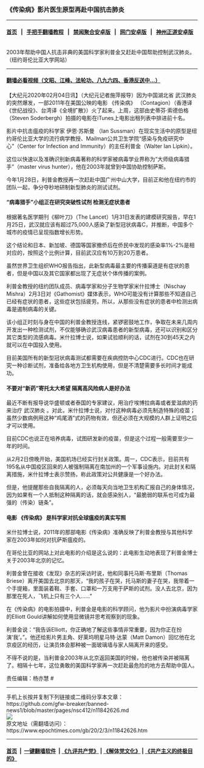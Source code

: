 ### 《传染病》影片医生原型再赴中国抗击肺炎
------------------------

#### [首页](https://github.com/gfw-breaker/banned-news1/blob/master/README.md) &nbsp;&nbsp;|&nbsp;&nbsp; [手把手翻墙教程](https://github.com/gfw-breaker/guides/wiki) &nbsp;&nbsp;|&nbsp;&nbsp; [禁闻聚合安卓版](https://github.com/gfw-breaker/bn-android) &nbsp;&nbsp;|&nbsp;&nbsp; [网门安卓版](https://github.com/oGate2/oGate) &nbsp;&nbsp;|&nbsp;&nbsp; [神州正道安卓版](https://github.com/SzzdOgate/update) 



<div><img alt="" class="aligncenter wp-post-image" src="https://i.epochtimes.com/assets/uploads/2020/02/Screen-Shot-2020-02-03-at-4.52.22-PM-394x400.png"/>
<div class="red16 caption">
 <p>
  2003年帮助中国人抗击非典的美国科学家利普金又赶赴中国帮助控制武汉肺炎。（纽约哥伦比亚大学网站）
 </p>
</div>
</div><hr/>

#### [翻墙必看视频（文昭、江峰、法轮功、八九六四、香港反送中...）](http://167.172.214.107/home.html)

<div><p>
 【大纪元2020年02月04日讯】（大纪元记者施萍报导）因为中国湖北省
 <ok href="https://www.epochtimes.com/gb/tag/%E6%AD%A6%E6%B1%89%E8%82%BA%E7%82%8E.html">
  武汉肺炎
 </ok>
 的突然爆发，一部2011年在美国公映的电影
 <ok href="https://www.epochtimes.com/gb/tag/%E3%80%8A%E4%BC%A0%E6%9F%93%E7%97%85%E3%80%8B.html">
  《传染病》
 </ok>
 （Contagion）（香港译《世纪战役》、台湾译《全境扩散》）火了起来。上周，这部由史蒂芬·索德伯格（Steven Soderbergh）拍摄的电影在iTunes上电影出租列表中排进前十名。
</p>
<p class="p1">
 影片中抗击瘟疫的科学家
 <ok href="https://www.epochtimes.com/gb/tag/%E4%BC%8A%E6%81%A9%C2%B7%E8%8B%8F%E6%96%AF%E6%9B%BC.html">
  伊恩·苏斯曼
 </ok>
 （Ian Sussman）在现实生活中的原型是纽约哥伦比亚大学的流行病学教授、Mailman公共卫生学院“感染与免疫研究中心”（Center for Infection and Immunity）的主任利普金（Walter Ian Lipkin）。
</p>
<p class="p1">
 这位以快速以及准确识别新病毒著称的科学家被病毒学业界称为“大师级病毒猎手”（master virus hunter），他在2003年就曾到中国协助控制萨斯。
</p>
<p class="p1">
 今年1月28日，利普金教授再一次赶赴中国广州中山大学，目前正和他在纽约市的团队一起，争分夺秒地研制新型肺炎的测试试剂。
</p>
<h4 class="p1">
 “病毒猎手”小组正在研究突破性试剂 检测无症状患者
</h4>
<p class="p1">
 根据著名医学期刊《柳叶刀》（The Lancet）1月31日发表的建模研究报告，早在1月25日，武汉就应该有超过75,000人感染了新型冠状病毒C，并推断，中国多个城市的疫情已呈现指数增长形势。
</p>
<p class="p1">
 这个结论和日本、新加坡、德国等国家撤侨后在侨民中发现的感染率1%-2%是相对应的，按照这个比例计算，目前武汉应有10万到20万患者。
</p>
<p class="p1">
 虽然世界卫生组织WHO报告指出，此新型病毒最主要的传播渠道是有症状的患者，但是中国以及其它国家都出现了无症状个体传播的案例。
</p>
<p class="p1">
 利普金教授的纽约团队成员、病毒学家和分子生物学家米什拉博士（Nischay Mishra）2月3日对《Gathomist》媒体表示，WHO可能没有计算那些不知道自己已经有症状的患者，这些症状包括疲劳。所以，从那些没有症状的患者中检测出病毒是遏制病毒的关键。
</p>
<p class="p1">
 该小组正时刻与身在中国的利普金教授连线，紧锣密鼓地工作，争取在未来几周内开发出一种检测试剂，不仅能够确诊武汉病毒患者的新型病毒，还可以识别和区分其它类型的流感病毒。米什拉博士说，如果试验顺利的话，试剂在30到45天之内就可以在中国投入使用。
</p>
<p class="p1">
 目前美国所有的新型冠状病毒测试都需要在疾病控防中心CDC进行。CDC也在研究一种诊断试剂，准备给各地方卫生机构使用，但是不清楚需要多长时间才能成功。
</p>
<h4 class="p1">
 不要对“新药”寄托太大希望
 <span class="Apple-converted-space">
 </span>
 隔离高风险病人是好办法
</h4>
<p class="p1">
 最近不断有报导说华盛顿或者泰国的专家建议，用治疗埃博拉病毒或者爱滋病的药来治疗
 <ok href="https://www.epochtimes.com/gb/tag/%E6%AD%A6%E6%B1%89%E8%82%BA%E7%82%8E.html">
  武汉肺炎
 </ok>
 。对此，米什拉博士说，对付这种病毒必须先制造特殊的疫苗；虽然少数病例用这种“鸡尾酒”式的药物有效，但还必须在大规模的人群上证明之后才可以使用。
</p>
<p class="p1">
 目前CDC也说正在培养病毒，试图研发新的疫苗，但是这个过程一般需要至少一年的时间。
</p>
<p class="p1">
 从2月2日傍晚开始，美国机场已经实行封关政策。周一，CDC表示，目前共有195名从中国疫区回来的人被强制隔离在南加州的一个军事设施内。对此封关和隔离措施，米什拉博士表示赞扬，称此政策对公共健康是一个好办法。
</p>
<p class="p1">
 但是，他提醒那些自我隔离的人，必须每天向当地卫生机构汇报自己的身体情况，因为如果有一个人抵制这种隔离的话，就会感染别人，“最脆弱的联系也可成为最强的（传染）链条”。
</p>
<h4 class="p1">
 电影
 <ok href="https://www.epochtimes.com/gb/tag/%E3%80%8A%E4%BC%A0%E6%9F%93%E7%97%85%E3%80%8B.html">
  《传染病》
 </ok>
 是科学家对抗全球瘟疫的真实写照
</h4>
<p class="p1">
 米什拉博士说，2011年的那部电影《传染病》准确反映了利普金教授与其他科学家在2003年如何对抗萨斯瘟疫的。
</p>
<p class="p1">
 在哥伦比亚的网站上对此电影的介绍是这么说的：此电影生动地表现了利普金博士关于2003年北京的记忆。
</p>
<p class="p1">
 利普金曾在接收《发现》杂志的采访时说，他和同事托马斯·布里斯（Thomas Briese）离开美国去北京的那天，“我的孩子在哭，托马斯的妻子在哭，我带着一个手提箱，里面装着鞋、手套、口罩和一万支用于萨斯的试剂。没人去北京，因为那里在死人，飞机上只有三个人……”
</p>
<p class="p1">
 在《传染病》的电影拍摄中，利普金是电影的科学顾问，他为影片中扮演病毒学家的Elliott Gould讲解如何使用显微镜并思考观察到的现象。
</p>
<p class="p1">
 利普金说：“我告诉Elliott，你正确地了解这些事情非常重要，因为你正在扮演‘我’。”。他还给影片男主角、好莱坞明星马特·达蒙（Matt Damon）回忆他在北京疫区的经历，让演员体会那种被一面玻璃墙与家人隔离开来的感受。
</p>
<p class="p1">
 不得不说的是，当利普金2003年从北京返回美国的时候，他也被传染并被隔离了。相隔十七年，这位勇敢的美国科学家再一次赶赴最危险的地方去帮助中国人。
</p>
<p class="p1">
 责任编辑：杨亦慧 #
</p>
</div>
<hr/>
手机上长按并复制下列链接或二维码分享本文章：<br/>
https://github.com/gfw-breaker/banned-news1/blob/master/pages/nsc412/n11842626.md <br/>
<a href='https://github.com/gfw-breaker/banned-news1/blob/master/pages/nsc412/n11842626.md'><img src='https://github.com/gfw-breaker/banned-news1/blob/master/pages/nsc412/n11842626.md.png'/></a> <br/>
原文地址（需翻墙访问）：https://www.epochtimes.com/gb/20/2/3/n11842626.htm


------------------------
#### [首页](https://github.com/gfw-breaker/banned-news1/blob/master/README.md) &nbsp;|&nbsp; [一键翻墙软件](https://github.com/gfw-breaker/nogfw/blob/master/README.md) &nbsp;| [《九评共产党》](https://github.com/gfw-breaker/9ping.md/blob/master/README.md#九评之一评共产党是什么) | [《解体党文化》](https://github.com/gfw-breaker/jtdwh.md/blob/master/README.md) | [《共产主义的终极目的》](https://github.com/gfw-breaker/gczydzjmd.md/blob/master/README.md)


<img src='http://gfw-breaker.win/banned-news/pages/nsc412/n11842626.md' width='0px' height='0px'/>